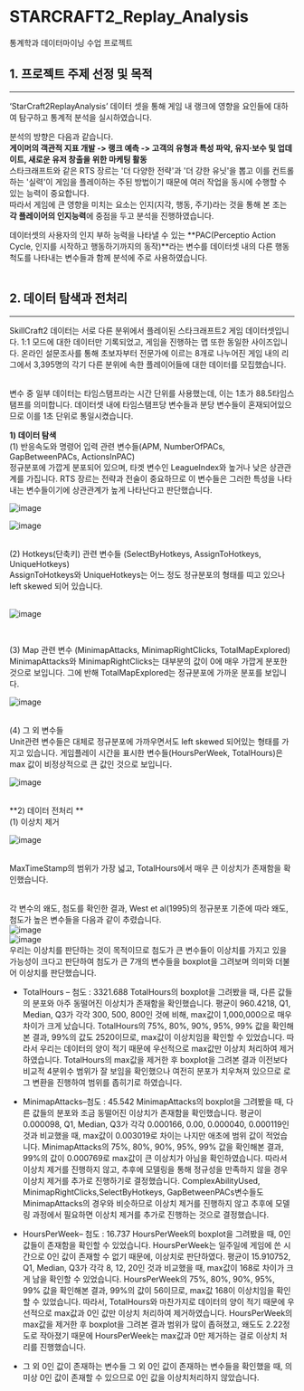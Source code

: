 # STARCRAFT2_Replay_Analysis
통계학과 데이터마이닝 수업 프로젝트

## 1. 프로젝트 주제 선정 및 목적
---
‘StarCraft2ReplayAnalysis’ 데이터 셋을 통해 게임 내 랭크에 영향을 요인들에 대하여 탐구하고 통계적 분석을 실시하였습니다.

분석의 방향은 다음과 같습니다.<br>
**게이머의 객관적 지표 개발 -> 랭크 예측 -> 고객의 유형과 특성 파악, 유지·보수 및 업데이트, 새로운 유저 창출을 위한 마케팅 활동**<br>
스타크래프트와 같은 RTS 장르는 '더 다양한 전략'과 '더 강한 유닛'을 뽑고 이를 컨트롤하는 '실력'이 게임을 플레이하는 주된 방법이기 때문에 여러 작업을 동시에 수행할 수 있는 능력이 중요합니다. <br>
따라서 게임에 큰 영향을 미치는 요소는 인지(지각, 행동, 주기)라는 것을 통해 본 조는 **각 플레이어의 인지능력**에 중점을 두고 분석을 진행하였습니다.<br>

데이터셋의 사용자의 인지 부하 능력을 나타낼 수 있는 **PAC(Perceptio Action Cycle, 인지를 시작하고 행동하기까지의 동작)**라는 변수를 데이터셋 내의 다른 행동 척도를 나타내는 변수들과 함께 분석에 주로 사용하였습니다. <br><br>

## 2. 데이터 탐색과 전처리
---
SkillCraft2 데이터는 서로 다른 분위에서 플레이된 스타크래프트2 게임 데이터셋입니다.
1:1 모드에 대한 데이터만 기록되었고, 게임을 진행하는 맵 또한 동일한 사이즈입니다.
온라인 설문조사를 통해 초보자부터 전문가에 이르는 8개로 나누어진 게임 내의 리그에서 3,395명의 각기 다른 분위에 속한 플레이어들에 대한 데이터를 모집했습니다.<br><br>

변수 중 일부 데이터는 타임스탬프라는 시간 단위를 사용했는데, 이는 1초가 88.5타임스탬프를 의미합니다. 데이터셋 내에 타임스탬프당 변수들과 분당 변수들이 혼재되어있으므로 이를 1초 단위로 통일시켰습니다. <br>

**1) 데이터 탐색** 
<br>
(1) 반응속도와 명령어 입력 관련 변수들(APM, NumberOfPACs, GapBetweenPACs,       ActionsInPAC)<br>
정규분포에 가깝게 분포되어 있으며, 타겟 변수인 LeagueIndex와 높거나 낮은 상관관계를 가집니다. RTS 장르는 전략과 전술이 중요하므로 이 변수들은 그러한 특성을 나타내는 변수들이기에 상관관계가 높게 나타난다고 판단했습니다.  <br>

![image](https://github.com/eunjiiiiii/STARCRAFT2_Replay_Analysis/assets/47842737/047e48bd-822a-46ff-86f8-de6e3dd707b9)


 
![image](https://github.com/eunjiiiiii/STARCRAFT2_Replay_Analysis/assets/47842737/037bd532-53b6-4914-b5c6-785b3fed7b61)

<br>
(2) Hotkeys(단축키) 관련 변수들 (SelectByHotkeys, AssignToHotkeys, UniqueHotkeys)<br>
AssignToHotkeys와 UniqueHotkeys는 어느 정도 정규분포의 형태를 띠고 있으나 left skewed 되어 있습니다. <br> <br>

![image](https://github.com/eunjiiiiii/STARCRAFT2_Replay_Analysis/assets/47842737/a997ebbc-0c09-4ec8-aa23-fda2e6cc681c)

 <br>

(3) Map 관련 변수 (MinimapAttacks, MinimapRightClicks, TotalMapExplored)<br>
MinimapAttacks와 MinimapRightClicks는 대부분의 값이 0에 매우 가깝게 분포한 것으로 보입니다. 그에 반해 TotalMapExplored는 정규분포에 가까운 분포를 보입니다.
<br> 

![image](https://github.com/eunjiiiiii/STARCRAFT2_Replay_Analysis/assets/47842737/a2c2e198-ae43-434b-b472-d9ba39f7e044)


<br>
(4) 그 외 변수들<br>
Unit관련 변수들은 대체로 정규분포에 가까우면서도 left skewed 되어있는 형태를 가지고 있습니다. 게임플레이 시간을 표시한 변수들(HoursPerWeek, TotalHours)은 max 값이 비정상적으로 큰 값인 것으로 보입니다. <br> 

![image](https://github.com/eunjiiiiii/STARCRAFT2_Replay_Analysis/assets/47842737/c0fb0484-2cc6-455b-b72c-e61bb7ff2572)


<br>
**2) 데이터 전처리 **
 <br>
(1) 이상치 제거

![image](https://github.com/eunjiiiiii/STARCRAFT2_Replay_Analysis/assets/47842737/2faac914-4153-4371-8127-1078bb6e5aae) 

<br>
MaxTimeStamp의 범위가 가장 넓고, TotalHours에서 매우 큰 이상치가 존재함을 확인했습니다. <br>  <br>

각 변수의 왜도, 첨도를 확인한 결과, West et al(1995)의 정규분포 기준에 따라 왜도, 첨도가 높은 변수들을 다음과 같이 추렸습니다. <br>
![image](https://github.com/eunjiiiiii/STARCRAFT2_Replay_Analysis/assets/47842737/9024f182-b63a-4e6c-9ff0-10fc15934fb6)
 <br>
![image](https://github.com/eunjiiiiii/STARCRAFT2_Replay_Analysis/assets/47842737/3ac564a4-4830-49c7-ad32-6f76cb357049)
 <br>
우리는 이상치를 판단하는 것이 목적이므로 첨도가 큰 변수들이 이상치를 가지고 있을 가능성이 크다고 판단하여 첨도가 큰 7개의 변수들을 boxplot을 그려보며 의미와 더불어 이상치를 판단했습니다. 

- TotalHours – 첨도 : 3321.688
   TotalHours의 boxplot을 그려봤을 때, 다른 값들의 분포와 아주 동떨어진 이상치가 존재함을 확인했습니다. 평균이 960.4218, Q1, Median, Q3가 각각 300, 500, 800인 것에 비해, max값이 1,000,000으로 매우 차이가 크게 났습니다. TotalHours의 75%, 80%, 90%, 95%, 99% 값을 확인해본 결과, 99%의 값도 2520이므로, max값이 이상치임을 확인할 수 있었습니다. 따라서 우리는 데이터의 양이 적기 때문에 우선적으로 max값만 이상치 처리하여 제거하였습니다.
   TotalHours의 max값을 제거한 후 boxplot을 그려본 결과 이전보다 비교적 4분위수 범위가 잘 보임을 확인했으나 여전히 분포가 치우쳐져 있으므로 로그 변환을 진행하여 범위를 좁히기로 하였습니다.

- MinimapAttacks–첨도 : 45.542
MinimapAttacks의 boxplot을 그려봤을 때, 다른 값들의 분포와 조금 동떨어진 이상치가 존재함을 확인했습니다. 평균이 0.000098, Q1, Median, Q3가 각각 0.000166, 0.00, 0.000040, 0.000119인 것과 비교했을 때, max값이 0.003019로 차이는 나지만 애초에 범위 값이 적었습니다. 
 MinimapAttacks의 75%, 80%, 90%, 95%, 99% 값을 확인해본 결과, 99%의 값이 0.000769로 max값이 큰 이상치가 아님을 확인하였습니다. 따라서 이상치 제거를 진행하지 않고, 추후에 모델링을 통해 정규성을 만족하지 않을 경우 이상치 제거를 추가로 진행하기로 결정했습니다.
 ComplexAbilityUsed, MinimapRightClicks,SelectByHotkeys, GapBetweenPACs변수들도 MinimapAttacks의 경우와 비슷하므로 이상치 제거를 진행하지 않고 추후에 모델링 과정에서 필요하면 이상치 제거를 추가로 진행하는 것으로 결정했습니다.

- HoursPerWeek– 첨도 : 16.737
  HoursPerWeek의 boxplot을 그려봤을 때, 0인 값들이 존재함을 확인할 수 있었습니다. HoursPerWeek는 일주일에 게임에 쓴 시간으로 0인 값이 존재할 수 없기 때문에, 이상치로 판단하였다. 평균이 15.910752, Q1, Median, Q3가 각각 8, 12, 20인 것과 비교했을 때, max값이 168로 차이가 크게 남을 확인할 수 있었습니다.
 HoursPerWeek의 75%, 80%, 90%, 95%, 99% 값을 확인해본 결과, 99%의 값이 56이므로, max값 168이 이상치임을 확인할 수 있었습니다. 따라서, TotalHours와 마찬가지로 데이터의 양이 적기 때문에 우선적으로 max값과 0인 값만 이상치 처리하여 제거하였습니다.
 HoursPerWeek의 max값을 제거한 후 boxplot을 그려본 결과 범위가 많이 좁혀졌고, 왜도도 2.22정도로 작아졌기 때문에 HoursPerWeek는 max값과 0만 제거하는 걸로 이상치 처리를 진행했습니다.

- 그 외 0인 값이 존재하는 변수들
  그 외 0인 값이 존재하는 변수들을 확인했을 때, 의미상 0인 값이 존재할 수 있으므로 0인 값을 이상치처리하지 않았습니다.
  
